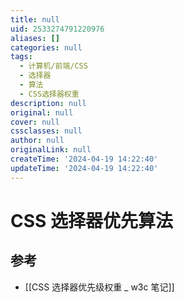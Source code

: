```yaml
---
title: null
uid: 2533274791220976
aliases: []
categories: null
tags:
  - 计算机/前端/CSS
  - 选择器
  - 算法
  - CSS选择器权重
description: null
original: null
cover: null
cssclasses: null
author: null
originalLink: null
createTime: '2024-04-19 14:22:40'
updateTime: '2024-04-19 14:22:40'
---
```


# CSS 选择器优先算法

## 参考

- [[CSS 选择器优先级权重 _ w3c 笔记]]
